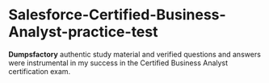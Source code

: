 # Salesforce-Certified-Business-Analyst-practice-test
**Dumpsfactory** authentic study material and verified questions and answers were instrumental in my success in the Certified Business Analyst certification exam.
